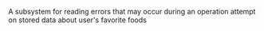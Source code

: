 A subsystem for reading errors that may occur during an operation attempt on stored data about user's favorite foods
